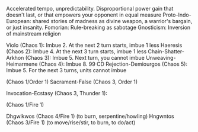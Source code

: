 Accelerated tempo, unpredictability. Disproportional power gain that doesn't last, or that empowers your opponent in equal measure
Proto-Indo-European: shared stories of madness as divine weapon, a warrior's bargain, or just insanity.
Fomorian: Rule-breaking as sabotage
Gnosticism: Inversion of mainstream religion

Violo (Chaos 1): Imbue 2. At the next 2 turn starts, imbue 1 less
Haeresis (Chaos 2): Imbue 4. At the next 3 turn starts, imbue 1 less
Chain-Shatter-Arkhon (Chaos 3): Imbue 5. Next turn, you cannot imbue
Unweaving-Heimarmene (Chaos 4): Imbue 8. 99 CD
Rejection-Demiourgos (Chaos 5): Imbue 5. For the next 3 turns, units cannot imbue

(Chaos 1/Order 1)
Sacrament-False (Chaos 3, Order 1)

Invocation-Ecstasy (Chaos 3, Thunder 1): 

(Chaos 1/Fire 1)

Dhgwlkwos (Chaos 4/Fire 1) (to burn, serpentine/howling)
Hngwntos (Chaos 3/Fire 1) (to move/rise/stir, to burn, to do/act)